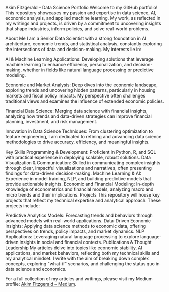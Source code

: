 Akim Fitzgerald – Data Science Portfolio
Welcome to my GitHub portfolio! This repository showcases my passion and expertise in data science, AI, economic analysis, and applied machine learning. My work, as reflected in my writings and projects, is driven by a commitment to uncovering insights that shape industries, inform policies, and solve real-world problems.

About Me
I am a Senior Data Scientist with a strong foundation in AI architecture, economic trends, and statistical analysis, constantly exploring the intersections of data and decision-making. My interests lie in:

AI & Machine Learning Applications: Developing solutions that leverage machine learning to enhance efficiency, personalization, and decision-making, whether in fields like natural language processing or predictive modeling.

Economic and Market Analysis: Deep dives into the economic landscape, exploring trends and uncovering hidden patterns, particularly in housing markets and fiscal policy impacts. My perspective often challenges traditional views and examines the influence of extended economic policies.

Financial Data Science: Merging data science with financial insights, analyzing how trends and data-driven strategies can improve financial planning, investment, and risk management.

Innovation in Data Science Techniques: From clustering optimization to feature engineering, I am dedicated to refining and advancing data science methodologies to drive accuracy, efficiency, and meaningful insights.

Key Skills
Programming & Development: Proficient in Python, R, and SQL with practical experience in deploying scalable, robust solutions.
Data Visualization & Communication: Skilled in communicating complex insights through clear, impactful visualizations and narratives, often presenting findings for data-driven decision-making.
Machine Learning & AI: Experience in model training, NLP, and building predictive models that provide actionable insights.
Economic and Financial Modeling: In-depth knowledge of econometrics and financial models, analyzing macro and micro trends and their implications.
Projects
This repository will house key projects that reflect my technical expertise and analytical approach. These projects include:

Predictive Analytics Models: Forecasting trends and behaviors through advanced models with real-world applications.
Data-Driven Economic Insights: Applying data science methods to economic data, offering perspectives on trends, policy impacts, and market dynamics.
NLP Applications: Leveraging natural language processing to explore language-driven insights in social and financial contexts.
Publications & Thought Leadership
My articles delve into topics like economic stability, AI applications, and market behaviors, reflecting both my technical skills and my analytical mindset. I write with the aim of breaking down complex concepts, exploring "what-if" scenarios, and challenging the status quo in data science and economics.

For a full collection of my articles and writings, please visit my Medium profile: [Akim Fitzgerald – Medium](https://medium.com/@akimfitzinnovative).

<!---
Afitz-oss/Afitz-oss is a ✨ special ✨ repository because its `README.md` (this file) appears on your GitHub profile.
You can click the Preview link to take a look at your changes.
--->
